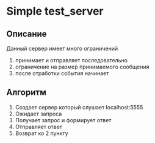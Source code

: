 # Simple test_server

## Описание
Данный сервер имеет много ограничений
1) принимает и отправляет последовательно
2) ограничение на размер принимаемого сообщения
3) после отработки события начинает 

## Алгоритм
1) Создает сервер который слушает localhost:5555
2) Ожидает запроса
3) Получает запрос и формирует ответ
4) Отправляет ответ
5) Возврат ко 2 пункту
